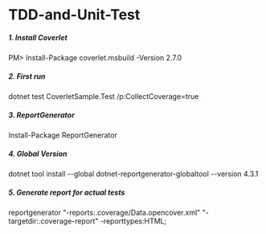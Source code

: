 # TDD-and-Unit-Test

##### 1. Install Coverlet 
PM> Install-Package coverlet.msbuild -Version 2.7.0

##### 2. First run
dotnet test CoverletSample.Test /p:CollectCoverage=true

##### 3. ReportGenerator
Install-Package ReportGenerator

##### 4. Global Version
dotnet tool install --global dotnet-reportgenerator-globaltool --version 4.3.1

##### 5. Generate report for actual tests
reportgenerator "-reports:.coverage/Data.opencover.xml" "-targetdir:.coverage-report" -reporttypes:HTML;
